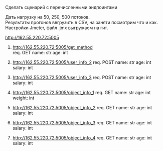 Сделать сценарий с перечисленными эндпоинтами  

Дать нагрузку на 50, 250, 500 потоков.  
Результаты прогонов ввгрузить в CSV, на заняти посмотрим что и как.  
Настройки Jmeter, файл .jmx выгружаем на гит.  

http://162.55.220.72:5005  

1) http://162.55.220.72:5005/get_method  
req.
GET
name: str
age: int


2) http://162.55.220.72:5005/user_info_2
req.
POST
name: str
age: int
salary: int


3) http://162.55.220.72:5005/user_info_3
req.
POST
name: str
age: int
salary: int

4) http://162.55.220.72:5005/object_info_1
req.
GET
name: str
age: int
weight: int

5) http://162.55.220.72:5005/object_info_2
req.
GET
name: str
age: int
salary: int

6) http://162.55.220.72:5005/object_info_3
req.
GET
name: str
age: int
salary: int

7) http://162.55.220.72:5005/object_info_4
req.
GET
name: str
age: int
salary: int

